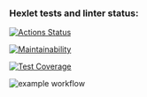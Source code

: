 ### Hexlet tests and linter status:
[![Actions Status](https://github.com/bobrov-site/frontend-project-46/actions/workflows/hexlet-check.yml/badge.svg)](https://github.com/bobrov-site/frontend-project-46/actions)

[![Maintainability](https://api.codeclimate.com/v1/badges/5440b9f6e9077e21c25d/maintainability)](https://codeclimate.com/github/bobrov-site/frontend-project-46/maintainability)

[![Test Coverage](https://api.codeclimate.com/v1/badges/5440b9f6e9077e21c25d/test_coverage)](https://codeclimate.com/github/bobrov-site/frontend-project-46/test_coverage)

![example workflow](https://github.com/bobrov-site/frontend-project-46/actions/workflows/nodejs.yml/badge.svg)